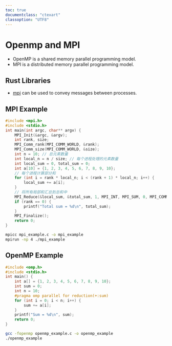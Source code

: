 ```yaml
---
toc: true
documentclass: "ctexart"
classoption: "UTF8"
---
```

# Openmp and MPI
- OpenMP is a shared memory parallel programming model.
- MPI is a distributed memory parallel programming model.
## Rust Libraries
- [mpi](https://docs.rs/mpi/latest/mpi/) can be used to convey messages between processes.
## MPI Example
```c
#include <mpi.h>
#include <stdio.h>
int main(int argc, char** argv) {
    MPI_Init(&argc, &argv);
    int rank, size;
    MPI_Comm_rank(MPI_COMM_WORLD, &rank);
    MPI_Comm_size(MPI_COMM_WORLD, &size);
    int n = 10; // 总元素数量
    int local_n = n / size; // 每个进程处理的元素数量
    int local_sum = 0, total_sum = 0;
    int a[10] = {1, 2, 3, 4, 5, 6, 7, 8, 9, 10};
    // 每个进程计算部分和
    for (int i = rank * local_n; i < (rank + 1) * local_n; i++) {
        local_sum += a[i];
    }
    // 将所有局部和汇总到总和中
    MPI_Reduce(&local_sum, &total_sum, 1, MPI_INT, MPI_SUM, 0, MPI_COMM_WORLD);
    if (rank == 0) {
        printf("Total sum = %d\n", total_sum);
    }
    MPI_Finalize();
    return 0;
}
```
```bash
mpicc mpi_example.c -o mpi_example
mpirun -np 4 ./mpi_example
```
## OpenMP Example
```c
#include <omp.h>
#include <stdio.h>
int main() {
    int a[] = {1, 2, 3, 4, 5, 6, 7, 8, 9, 10};
    int sum = 0;
    int n = 10;
    #pragma omp parallel for reduction(+:sum)
    for (int i = 0; i < n; i++) {
        sum += a[i];
    }
    printf("Sum = %d\n", sum);
    return 0;
}
```
```bash
gcc -fopenmp openmp_example.c -o openmp_example
./openmp_example
```
